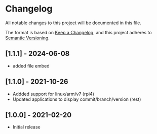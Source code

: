 # Changelog

All notable changes to this project will be documented in this file.

The format is based on [Keep a Changelog](https://keepachangelog.com/en/1.0.0/),
and this project adheres to [Semantic Versioning](https://semver.org/spec/v2.0.0.html).

## [1.1.1] - 2024-06-08

- added file embed

## [1.1.0] - 2021-10-26

- Addded support for linux/arm/v7 (rpi4)
- Updated applications to display commit/branch/version (rest)

## [1.0.0] - 2021-02-20

- Initial release
